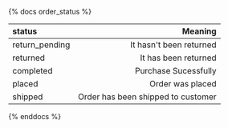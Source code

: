{% docs order_status %}

| status | Meaning |
|  :---  | ----:    |
|return_pending | It hasn't been returned |
|returned | It has been returned |
|completed | Purchase Sucessfully |
|placed | Order was placed |
|shipped | Order has been shipped to customer |

{% enddocs %}
